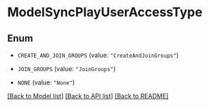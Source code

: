 # ModelSyncPlayUserAccessType

## Enum


* `CREATE_AND_JOIN_GROUPS` (value: `"CreateAndJoinGroups"`)

* `JOIN_GROUPS` (value: `"JoinGroups"`)

* `NONE` (value: `"None"`)


[[Back to Model list]](../README.md#documentation-for-models) [[Back to API list]](../README.md#documentation-for-api-endpoints) [[Back to README]](../README.md)


